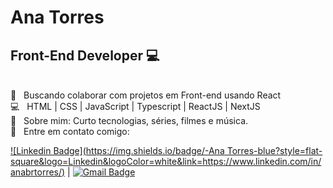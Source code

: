 # Ana Torres

## Front-End Developer :computer:
 <br/> :purple_heart: &nbsp; Buscando colaborar com projetos em Front-end usando React
 <br/> :computer: &nbsp; HTML | CSS | JavaScript | Typescript | ReactJS | NextJS
 <br/> 💬  &nbsp; Sobre mim: Curto tecnologias, séries, filmes e música.
 <br/> :email: &nbsp; Entre em contato comigo:
 
 [![Linkedin Badge](https://img.shields.io/badge/-Ana Torres-blue?style=flat-square&logo=Linkedin&logoColor=white&link=https://www.linkedin.com/in/anabrtorres/)](https://www.linkedin.com/in/tgmarinho/) 
| 
[![Gmail Badge](https://img.shields.io/badge/-Gmail-c14438?style=flat-square&logo=Gmail&logoColor=white&link=mailto:anabrtorres19@gmail.com)](mailto:anabrtorres19@gmail.com)

